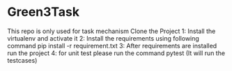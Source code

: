 # Green3Task
This repo is only used for task mechanism
Clone the Project
1: Install the virtualenv and activate it
2: Install the requirements using following command
  pip install -r requirement.txt
3: After requirements are installed run the project
4: for unit test please run the command pytest (It will run the testcases)
